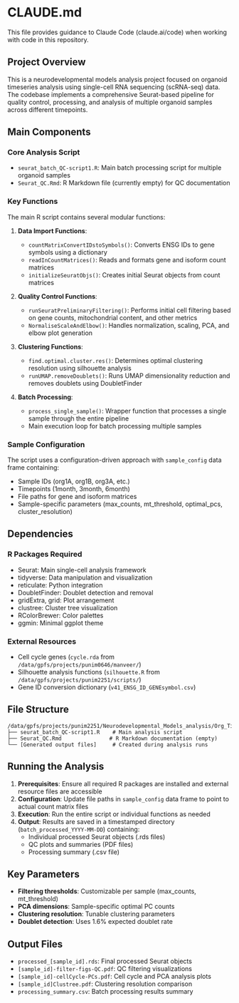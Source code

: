 # CLAUDE.md

This file provides guidance to Claude Code (claude.ai/code) when working with code in this repository.

## Project Overview

This is a neurodevelopmental models analysis project focused on organoid timeseries analysis using single-cell RNA sequencing (scRNA-seq) data. The codebase implements a comprehensive Seurat-based pipeline for quality control, processing, and analysis of multiple organoid samples across different timepoints.

## Main Components

### Core Analysis Script
- `seurat_batch_QC-script1.R`: Main batch processing script for multiple organoid samples
- `Seurat_QC.Rmd`: R Markdown file (currently empty) for QC documentation

### Key Functions

The main R script contains several modular functions:

1. **Data Import Functions**:
   - `countMatrixConvertIDstoSymbols()`: Converts ENSG IDs to gene symbols using a dictionary
   - `readInCountMatrices()`: Reads and formats gene and isoform count matrices
   - `initializeSeuratObjs()`: Creates initial Seurat objects from count matrices

2. **Quality Control Functions**:
   - `runSeuratPreliminaryFiltering()`: Performs initial cell filtering based on gene counts, mitochondrial content, and other metrics
   - `NormaliseScaleAndElbow()`: Handles normalization, scaling, PCA, and elbow plot generation

3. **Clustering Functions**:
   - `find.optimal.cluster.res()`: Determines optimal clustering resolution using silhouette analysis
   - `runUMAP.removeDoublets()`: Runs UMAP dimensionality reduction and removes doublets using DoubletFinder

4. **Batch Processing**:
   - `process_single_sample()`: Wrapper function that processes a single sample through the entire pipeline
   - Main execution loop for batch processing multiple samples

### Sample Configuration

The script uses a configuration-driven approach with `sample_config` data frame containing:
- Sample IDs (org1A, org1B, org3A, etc.)
- Timepoints (1month, 3month, 6month)
- File paths for gene and isoform matrices
- Sample-specific parameters (max_counts, mt_threshold, optimal_pcs, cluster_resolution)

## Dependencies

### R Packages Required
- Seurat: Main single-cell analysis framework
- tidyverse: Data manipulation and visualization
- reticulate: Python integration
- DoubletFinder: Doublet detection and removal
- gridExtra, grid: Plot arrangement
- clustree: Cluster tree visualization
- RColorBrewer: Color palettes
- ggmin: Minimal ggplot theme

### External Resources
- Cell cycle genes (`cycle.rda` from `/data/gpfs/projects/punim0646/manveer/`)
- Silhouette analysis functions (`silhouette.R` from `/data/gpfs/projects/punim2251/scripts/`)
- Gene ID conversion dictionary (`v41_ENSG_ID_GENEsymbol.csv`)

## File Structure

```
/data/gpfs/projects/punim2251/Neurodevelopmental_Models_analysis/Org_Timeseries_Analysis/
├── seurat_batch_QC-script1.R    # Main analysis script
├── Seurat_QC.Rmd               # R Markdown documentation (empty)
└── [Generated output files]     # Created during analysis runs
```

## Running the Analysis

1. **Prerequisites**: Ensure all required R packages are installed and external resource files are accessible
2. **Configuration**: Update file paths in `sample_config` data frame to point to actual count matrix files
3. **Execution**: Run the entire script or individual functions as needed
4. **Output**: Results are saved in a timestamped directory (`batch_processed_YYYY-MM-DD`) containing:
   - Individual processed Seurat objects (.rds files)
   - QC plots and summaries (PDF files)
   - Processing summary (.csv file)

## Key Parameters

- **Filtering thresholds**: Customizable per sample (max_counts, mt_threshold)
- **PCA dimensions**: Sample-specific optimal PC counts
- **Clustering resolution**: Tunable clustering parameters
- **Doublet detection**: Uses 1.6% expected doublet rate

## Output Files

- `processed_[sample_id].rds`: Final processed Seurat objects
- `[sample_id]-filter-figs-QC.pdf`: QC filtering visualizations
- `[sample_id]-cellCycle-PCs.pdf`: Cell cycle and PCA analysis plots
- `[sample_id]Clustree.pdf`: Clustering resolution comparison
- `processing_summary.csv`: Batch processing results summary
